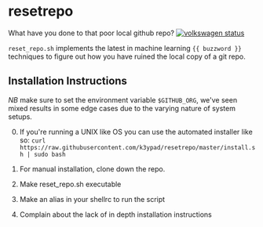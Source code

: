 # resetrepo
What have you done to that poor local github repo?
[![volkswagen status](https://auchenberg.github.io/volkswagen/volkswargen_ci.svg?v=1)](https://github.com/auchenberg/volkswagen)



`reset_repo.sh` implements the latest in machine learning `{{ buzzword }}` techniques to figure out how you have ruined the local copy of a git repo.


## Installation Instructions
*NB* make sure to set the environment variable `$GITHUB_ORG`, we've seen mixed results in some edge cases due to the varying nature of system setups.

0. If you're running a UNIX like OS you can use the automated installer like so: `curl https://raw.githubusercontent.com/k3ypad/resetrepo/master/install.sh | sudo bash`

1. For manual installation, clone down the repo.
2. Make reset_repo.sh executable
3. Make an alias in your shellrc to run the script
4. Complain about the lack of in depth installation instructions
